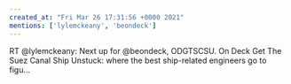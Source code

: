 ```yaml
---
created_at: "Fri Mar 26 17:31:56 +0000 2021"
mentions: ['lylemckeany', 'beondeck']
---
```


RT @lylemckeany: Next up for @beondeck, ODGTSCSU. On Deck Get The Suez Canal Ship Unstuck: where the best ship-related engineers go to figu…